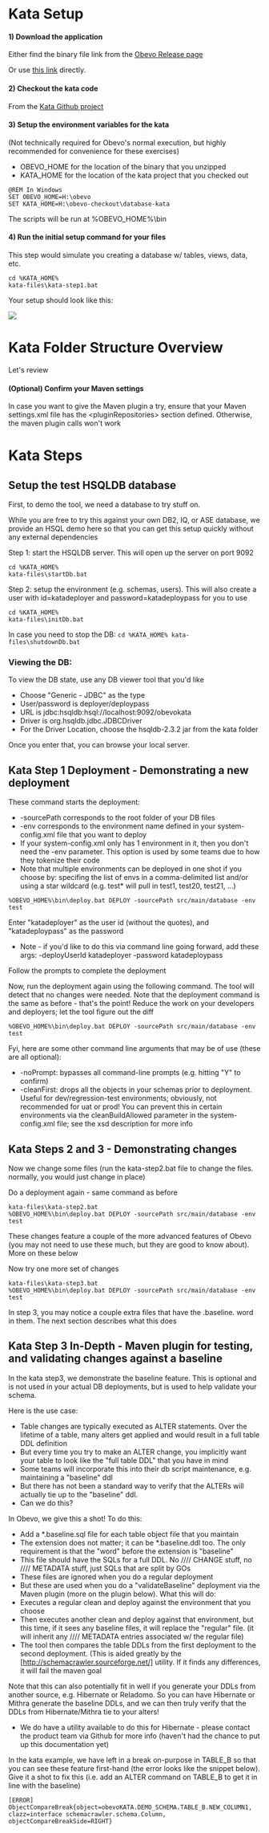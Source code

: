 <!--

    Copyright 2017 Goldman Sachs.
    Licensed under the Apache License, Version 2.0 (the "License");
    you may not use this file except in compliance with the License.
    You may obtain a copy of the License at

        http://www.apache.org/licenses/LICENSE-2.0

    Unless required by applicable law or agreed to in writing,
    software distributed under the License is distributed on an
    "AS IS" BASIS, WITHOUT WARRANTIES OR CONDITIONS OF ANY
    KIND, either express or implied.  See the License for the
    specific language governing permissions and limitations
    under the License.

-->

# Kata Setup

#### 1) Download the application
Either find the binary file link from the [Obevo Release page](https://github.com/goldmansachs/obevo/releases/latest)

Or use [this link](https://github.com/goldmansachs/obevo/releases/download/6.0.0/obevo-cli-6.0.0-dist.zip) directly.


#### 2) Checkout the kata code
From the [Kata Github project](/)


#### 3) Setup the environment variables for the kata
(Not technically required for Obevo's normal execution, but highly recommended for convenience for these exercises)

* OBEVO_HOME for the location of the binary that you unzipped
* KATA_HOME for the location of the kata project that you checked out

```
@REM In Windows
SET OBEVO_HOME=H:\obevo
SET KATA_HOME=H:\obevo-checkout\database-kata
```

The scripts will be run at %OBEVO_HOME%\bin


#### 4) Run the initial setup command for your files
This step would simulate you creating a database w/ tables, views, data, etc.
            
```
cd %KATA_HOME%
kata-files\kata-step1.bat
```

Your setup should look like this:

![](internal/db-kata-file-setup.jpg)


# Kata Folder Structure Overview
Let's review



#### (Optional) Confirm your Maven settings
In case you want to give the Maven plugin a try, ensure that your Maven settings.xml file has the &lt;pluginRepositories&gt;
section defined. Otherwise, the maven plugin calls won't work
            
# Kata Steps

## Setup the test HSQLDB database

First, to demo the tool, we need a database to try stuff on.

While you are free to try this against your own DB2, IQ, or ASE database, we provide an HSQL demo here so that you can get this setup quickly without any external dependencies


Step 1: start the HSQLDB server. This will open up the server on port 9092
```
cd %KATA_HOME%
kata-files\startDb.bat
```

Step 2: setup the environment (e.g. schemas, users). This will also create a user with id=katadeployer and
password=katadeploypass for you to use

```
cd %KATA_HOME%
kata-files\initDb.bat
```

In case you need to stop the DB:
```cd %KATA_HOME% kata-files\shutdownDb.bat```

### Viewing the DB:
To view the DB state, use any DB viewer tool that you'd like

* Choose &quot;Generic - JDBC&quot; as the type
* User/password is deployer/deploypass
* URL is jdbc:hsqldb:hsql://localhost:9092/obevokata
* Driver is org.hsqldb.jdbc.JDBCDriver
* For the Driver Location, choose the hsqldb-2.3.2 jar from the kata folder

Once you enter that, you can browse your local server.

## Kata Step 1 Deployment - Demonstrating a new deployment

These command starts the deployment:

* -sourcePath corresponds to the root folder of your DB files
* -env corresponds to the environment name defined in your system-config.xml file that you want to deploy
 * If your system-config.xml only has 1 environment in it, then you don't need the -env parameter. This option is used by some teams due to how they tokenize their code
 * Note that multiple environments can be deployed in one shot if you choose by: specifing the list of envs in a
 comma-delimited list and/or using a star wildcard (e.g. test\* will pull in test1, test20, test21, ...)

```%OBEVO_HOME%\bin\deploy.bat DEPLOY -sourcePath src/main/database -env test```

Enter "katadeployer" as the user id (without the quotes), and &quot;katadeploypass&quot; as the
password
* Note - if you'd like to do this via command line going forward, add these args: -deployUserId katadeployer -password katadeploypass

Follow the prompts to complete the deployment

Now, run the deployment again using the following command. The tool will detect that no changes were needed.
Note that the deployment command is the same as before - that's the point! Reduce the work on your
developers and deployers; let the tool figure out the diff

```%OBEVO_HOME%\bin\deploy.bat DEPLOY -sourcePath src/main/database -env test```

Fyi, here are some other command line arguments that may be of use (these are all optional):
* -noPrompt: bypasses all command-line prompts (e.g. hitting &quot;Y&quot; to confirm)
* -cleanFirst: drops all the objects in your schemas prior to deployment. Useful for
    dev/regression-test environments; obviously, not recommended for uat or prod\! You can prevent
    this in certain environments via the cleanBuildAllowed parameter in the system-config.xml file;
    see the xsd description for more info

## Kata Steps 2 and 3 - Demonstrating changes

Now we change some files (run the kata-step2.bat file to change the files. normally, you would just change in place)

Do a deployment again - same command as before
```
kata-files\kata-step2.bat
%OBEVO_HOME%\bin\deploy.bat DEPLOY -sourcePath src/main/database -env test
```

These changes feature a couple of the more advanced features of Obevo (you may not need to use
these much, but they are good to know about). More on these below

Now try one more set of changes
```
kata-files\kata-step3.bat
%OBEVO_HOME%\bin\deploy.bat DEPLOY -sourcePath src/main/database -env test
```

In step 3, you may notice a couple extra files that have the .baseline. word in them. The next section describes what this does

## Kata Step 3 In-Depth - Maven plugin for testing, and validating changes against a baseline

In the kata step3, we demonstrate the baseline feature. This is optional and is not used in your actual
DB deployments, but is used to help validate your schema.

Here is the use case:
* Table changes are typically executed as ALTER statements. Over the lifetime of a table, many alters get applied and would result in a full table DDL definition
* But every time you try to make an ALTER change, you implicitly want your table to look like the &quot;full table DDL&quot; that you have in mind
 * Some teams will incorporate this into their db script maintenance, e.g. maintaining a &quot;baseline&quot; ddl
* But there has not been a standard way to verify that the ALTERs will actually tie up to the &quot;baseline&quot; ddl.
* Can we do this?

In Obevo, we give this a shot! To do this:
* Add a *.baseline.sql file for each table object file that you maintain
 * The extension does not matter; it can be *.baseline.ddl too. The only requirement is that the &quot;word&quot; before the extension is &quot;baseline&quot;
* This file should have the SQLs for a full DDL. No //// CHANGE stuff, no //// METADATA stuff, just SQLs that are split by GOs
* These files are ignored when you do a regular deployment
* But these are used when you do a &quot;validateBaseline&quot; deployment via the Maven plugin (more on the plugin below). What this will do:
 * Executes a regular clean and deploy against the environment that you choose
 * Then executes another clean and deploy against that environment, but this time, if it sees
any baseline files, it will replace the &quot;regular&quot; file. (it will inherit any ////
METADATA entries associated w/ the regular file)
 * The tool then compares the table DDLs from the first deployment to the second deployment.
(This is aided greatly by the [http://schemacrawler.sourceforge.net/] utility. If it finds
any differences, it will fail the maven goal

Note that this can also potentially fit in well if you generate your DDLs from another source, e.g.
Hibernate or Reladomo. So you can have Hibernate or Mithra generate the baseline DDLs, and we can then
truly
verify that the DDLs from Hibernate/Mithra tie to your alters!
* We do have a utility available to do this for Hibernate - please contact the product team via Github for more info (haven't had the chance to put up this documentation yet)

In the kata example, we have left in a break on-purpose in TABLE_B so that you can see these feature
first-hand (the error looks like the snippet below). Give it a shot to fix this (i.e. add an ALTER
command on TABLE_B to get it in line with the baseline)

```[ERROR] ObjectCompareBreak{object=obevoKATA.DEMO_SCHEMA.TABLE_B.NEW_COLUMN1, clazz=interface schemacrawler.schema.Column, objectCompareBreakSide=RIGHT}```
